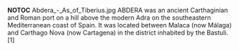 __NOTOC__ Abdera_-_As_of_Tiberius.jpg ABDERA was an ancient Carthaginian and Roman port on a hill above the modern Adra on the southeastern Mediterranean coast of Spain. It was located between Malaca (now Málaga) and Carthago Nova (now Cartagena) in the district inhabited by the Bastuli.[1]
